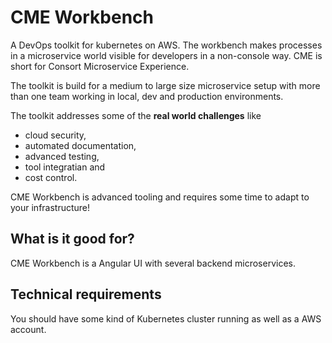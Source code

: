 # CME Workbench
A DevOps toolkit for kubernetes on AWS. The workbench makes processes in a microservice world visible for developers in a non-console way.
CME is short for Consort Microservice Experience.

The toolkit is build for a medium to large size microservice setup with more than one team working in local, dev and production environments.

The toolkit addresses some of the **real world challenges** like 
- cloud security, 
- automated documentation, 
- advanced testing, 
- tool integratian and 
- cost control.

<aside class="notice">
CME Workbench is advanced tooling and requires some time to adapt to your infrastructure!
</aside>

## What is it good for?

CME Workbench is a Angular UI with several backend microservices. 

## Technical requirements

You should have some kind of Kubernetes cluster running as well as a AWS account.


